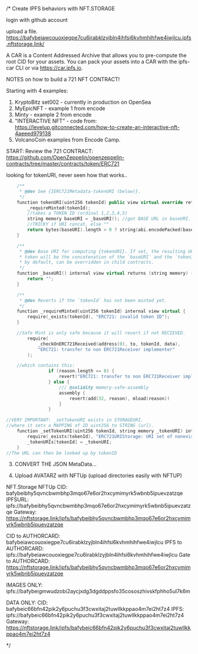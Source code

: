 /* Create IPFS behaviors with NFT.STORAGE

login with github account

upload a file.
https://bafybeiawcouoxiegpe7cu6irabklzyjbln4ihfsi6kvhmhihfwe4iwjlcu.ipfs.nftstorage.link/

A CAR is a Content Addressed Archive that allows you to pre-compute the root CID for your assets. You can pack your assets into a CAR with the ipfs-car CLI or via https://car.ipfs.io.


NOTES on how to build a 721 NFT CONTRACT!

Starting with 4 examples:
1) KryptoBitz set002 - currently in production on OpenSea
2) MyEpicNFT - example 1 from encode
3) Minty - example 2 from encode
4) "INTERACTIVE NFT" - code from: 
https://levelup.gitconnected.com/how-to-create-an-interactive-nft-4aeeed979138
5) VolcanoCoin examples from Encode Camp.

START:
Review the 721 CONTRACT:
https://github.com/OpenZeppelin/openzeppelin-contracts/tree/master/contracts/token/ERC721

looking for tokenURI, never seen how that works..

```cpp
    /**
     * @dev See {IERC721Metadata-tokenURI (below)}.
     */
    function tokenURI(uint256 tokenId) public view virtual override returns (string memory) {
        _requireMinted(tokenId); 
        //takes a TOKEN ID (ordinal 1,2,3,4,5)
        string memory baseURI = _baseURI(); //get BASE URL in baseURI.
        //TRICKY if URI concat, else ""        
        return bytes(baseURI).length > 0 ? string(abi.encodePacked(baseURI, tokenId.toString())) : "";
    }

    /**
     * @dev Base URI for computing {tokenURI}. If set, the resulting URI for each
     * token will be the concatenation of the `baseURI` and the `tokenId`. Empty
     * by default, can be overridden in child contracts.
     */
    function _baseURI() internal view virtual returns (string memory) {
        return "";
    }

    /**
     * @dev Reverts if the `tokenId` has not been minted yet.
     */
    function _requireMinted(uint256 tokenId) internal view virtual {
        require(_exists(tokenId), "ERC721: invalid token ID");
    }

    //Safe Mint is only safe because it will revert if not RECIEVED.
        require(
            _checkOnERC721Received(address(0), to, tokenId, data),
            "ERC721: transfer to non ERC721Receiver implementer"
        );

    //which contains this:
                if (reason.length == 0) {
                    revert("ERC721: transfer to non ERC721Receiver implementer");
                } else {
                    /// @solidity memory-safe-assembly
                    assembly {
                        revert(add(32, reason), mload(reason))
                    }
                }

//VERY IMPORTANT: _setTokenURI exists in STORAGEURI.
//where it sets a MAPPING of ID uint256 to STRING (url).
    function _setTokenURI(uint256 tokenId, string memory _tokenURI) internal virtual {
        require(_exists(tokenId), "ERC721URIStorage: URI set of nonexistent token");
        _tokenURIs[tokenId] = _tokenURI;
    }
//The URL can then be looked up by tokenID
```

3) CONVERT THE JSON MetaData...

4) Upload AVATARZ with NFTUp (upload directories easily with NFTUP)


  NFT.Storage NFTUp
  CID: bafybeibhy5qvncbwmbhp3mqo67e6or2hxcymimyrk5wbnb5ipuevzatzqe
  IPFSURL: ipfs://bafybeibhy5qvncbwmbhp3mqo67e6or2hxcymimyrk5wbnb5ipuevzatzqe
  Gateway: https://nftstorage.link/ipfs/bafybeibhy5qvncbwmbhp3mqo67e6or2hxcymimyrk5wbnb5ipuevzatzqe

  CID to AUTHORCARD: bafybeiawcouoxiegpe7cu6irabklzyjbln4ihfsi6kvhmhihfwe4iwjlcu
  IPFS to AUTHORCARD:  ipfs://bafybeiawcouoxiegpe7cu6irabklzyjbln4ihfsi6kvhmhihfwe4iwjlcu
  Gate to AUTHORCARD: https://nftstorage.link/ipfs/bafybeibhy5qvncbwmbhp3mqo67e6or2hxcymimyrk5wbnb5ipuevzatzqe



  IMAGES ONLY:
  ipfs://bafybeigmwudzobi2aycjxdg3dgddppsfo35cososzhivskfphho5ul7k6m

  DATA ONLY:
  CID: bafybeic66bfn42pik2y6puchu3f3cwxitaj2tuwllkkppao4m7ei2ht7z4
  IPFS: ipfs://bafybeic66bfn42pik2y6puchu3f3cwxitaj2tuwllkkppao4m7ei2ht7z4
  Gateway: https://nftstorage.link/ipfs/bafybeic66bfn42pik2y6puchu3f3cwxitaj2tuwllkkppao4m7ei2ht7z4

*/